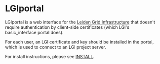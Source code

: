 LGIportal
=========

LGIportal is a web interface for the [Leiden Grid Infrastructure][LGI2] that
doesn't require authentication by client-side certificates (which LGI's
basic\_interface portal does).

For each user, an LGI certificate and key should be installed in the portal,
which is used to connect to an LGI project server.

For install instructions, please see [INSTALL][].


[LGI1]: http://gliteui.wks.gorlaeus.net/LGI/
[LGI2]: http://github.com/wvengen/LGI/wiki
[INSTALL]: INSTALL.md
